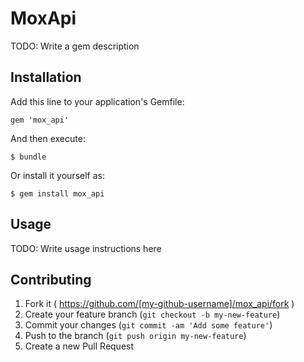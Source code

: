 # MoxApi

TODO: Write a gem description

## Installation

Add this line to your application's Gemfile:

    gem 'mox_api'

And then execute:

    $ bundle

Or install it yourself as:

    $ gem install mox_api

## Usage

TODO: Write usage instructions here

## Contributing

1. Fork it ( https://github.com/[my-github-username]/mox_api/fork )
2. Create your feature branch (`git checkout -b my-new-feature`)
3. Commit your changes (`git commit -am 'Add some feature'`)
4. Push to the branch (`git push origin my-new-feature`)
5. Create a new Pull Request
